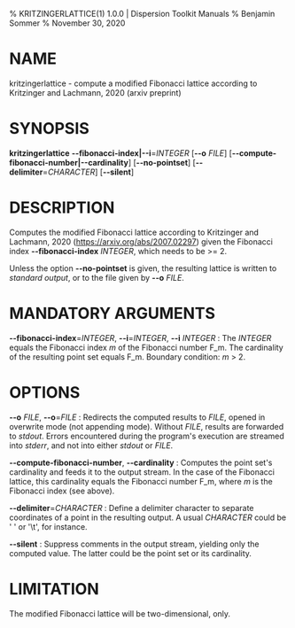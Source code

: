 % KRITZINGERLATTICE(1) 1.0.0 | Dispersion Toolkit Manuals
% Benjamin Sommer
% November 30, 2020

# NAME

kritzingerlattice - compute a modified Fibonacci lattice according to Kritzinger and Lachmann, 2020 (arxiv preprint)

# SYNOPSIS

**kritzingerlattice** **\--fibonacci-index|\--i**=*INTEGER* [**\--o** *FILE*] [**\--compute-fibonacci-number|--cardinality**] [**\--no-pointset**] [**\--delimiter**=*CHARACTER*] [**\--silent**]

# DESCRIPTION

Computes the modified Fibonacci lattice according to Kritzinger and Lachmann, 2020 (https://arxiv.org/abs/2007.02297) given the Fibonacci index **\--fibonacci-index** *INTEGER*, which needs to be >= 2.

Unless the option **\--no-pointset** is given, the resulting lattice is written to *standard output*, or to the file given by **\--o** *FILE*. 

# MANDATORY ARGUMENTS

**\--fibonacci-index**=*INTEGER*, **\--i**=*INTEGER*, **\--i** *INTEGER*
:   The *INTEGER* equals the Fibonacci index *m* of the Fibonacci number F_m. The cardinality of the resulting point set equals F_m. Boundary condition: *m* > 2.

# OPTIONS

**\--o** *FILE*, **\--o**=*FILE*
:   Redirects the computed results to *FILE*, opened in overwrite mode (not appending mode). Without *FILE*, results are forwarded to *stdout*. Errors encountered during the program's execution are streamed into *stderr*, and not into either *stdout* or *FILE*.

**\--compute-fibonacci-number**, **\--cardinality**
:   Computes the point set's cardinality and feeds it to the output stream. In the case of the Fibonacci lattice, this cardinality equals the Fibonacci number F_m, where *m* is the Fibonacci index (see above).

**\--delimiter**=*CHARACTER*
:   Define a delimiter character to separate coordinates of a point in the resulting output. A usual *CHARACTER* could be \' \' or \'\\t\', for instance.

**\--silent**
:   Suppress comments in the output stream, yielding only the computed value. The latter could be the point set or its cardinality.

# LIMITATION

The modified Fibonacci lattice will be two-dimensional, only.